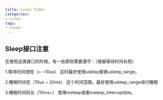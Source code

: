 ```yaml
---
title: Linux Timer
categories: 
- Linux
tags:
- Linux
---
```


## Sleep接口注意
在使用这类接口的时候，有一些原则需要遵守：（根据等待时间长短）

1.等待时间很短（< ~10us）
  这时最好使用udelay替换usleep_range。

2.睡眠时间在（10us ~ 20ms）
  这个时间范围，最好使用usleep_range进行睡眠

3.睡眠时间较长（10ms+）
  使用msleep或者msleep_interruptible。
